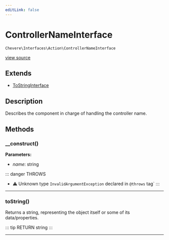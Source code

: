 ```yaml
---
editLink: false
---
```


# ControllerNameInterface

`Chevere\Interfaces\Action\ControllerNameInterface`

[view source](https://github.com/chevere/chevere/blob/master/src/Chevere/Interfaces/Action/ControllerNameInterface.php)

## Extends

- [ToStringInterface](../Common/ToStringInterface.md)

## Description

Describes the component in charge of handling the controller name.

## Methods

### __construct()

**Parameters:**

- *name*: string

::: danger THROWS
- ⚠ Unknown type `InvalidArgumentException` declared in `@throws` tag`
:::

---

### toString()

Returns a string, representing the object itself or some of its data/properties.

::: tip RETURN
string
:::

---
